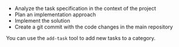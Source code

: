 - Analyze the task specification in the context of the project
- Plan an implementation approach
- Implement the solution
- Create a git commit with the code changes in the main repository

You can use the `add-task` tool to add new tasks to a category.
